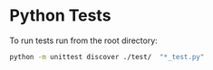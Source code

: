 # Python Tests

To run tests run from the root directory:

```sh
python -m unittest discover ./test/  "*_test.py"
```